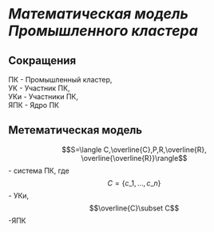 # ***Математическая модель Промышленного кластера*** 
## Сокращения 
ПК - Промышленный кластер,  
УК  - Участник ПК,  
УКи - Участники ПК,  
ЯПК - Ядро ПК
## Метематическая модель 
$$S=\langle C,\overline{C},P,R,\overline{R}, \overline{\overline{R}}\rangle$$ -  система ПК, где  
$$C=\{c\_1, ..., c\_n\}$$ - УКи,  
$$\overline{C}\subset C$$-ЯПК  
